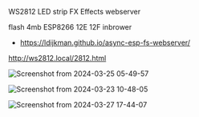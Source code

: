 WS2812 LED strip FX Effects webserver

flash 4mb ESP8266 12E 12F inbrower
- https://ldijkman.github.io/async-esp-fs-webserver/

  
http://ws2812.local/2812.html

![Screenshot from 2024-03-25 05-49-57](https://github.com/ldijkman/async-esp-fs-webserver/assets/45427770/d1a066b1-812d-4c37-84e8-b19a7c65d3f9)

![Screenshot from 2024-03-23 10-48-05](https://github.com/ldijkman/async-esp-fs-webserver/assets/45427770/7b64ad96-b663-4d0d-b0d4-5bca7c1daa84)

![Screenshot from 2024-03-27 17-44-07](https://github.com/ldijkman/async-esp-fs-webserver/assets/45427770/3744a94d-7f07-4b50-8769-dda3e22a9494)

